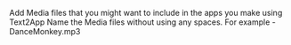 Add Media files that you might want to include in the apps you make using Text2App
Name the Media files without using any spaces. For example - DanceMonkey.mp3
